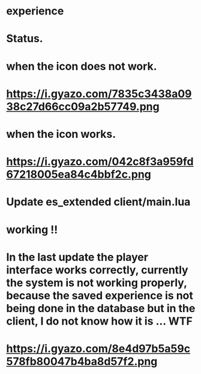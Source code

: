 # experience


# Status.
# when the icon does not work.
# https://i.gyazo.com/7835c3438a0938c27d66cc09a2b57749.png

# when the icon works.
# https://i.gyazo.com/042c8f3a959fd67218005ea84c4bbf2c.png


# Update es_extended client/main.lua 
# working !! 
# In the last update the player interface works correctly, currently the system is not working properly, because the saved experience is not being done in the database but in the client, I do not know how it is ... WTF
# https://i.gyazo.com/8e4d97b5a59c578fb80047b4ba8d57f2.png
